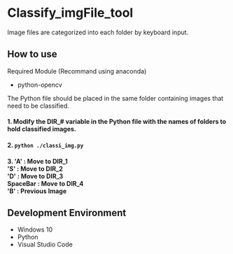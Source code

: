# Classify_imgFile_tool
Image files are categorized into each folder by keyboard input.


## How to use
Required Module (Recommand using anaconda)
- python-opencv

The Python file should be placed in the same folder containing images that need to be classified.

#### 1. Modify the DIR_# variable in the Python file with the names of folders to hold classified images.
#### 2. ```python ./classi_img.py```
#### 3. 'A' : Move to DIR_1<br>       'S' : Move to DIR_2<br>    'D' : Move to DIR_3<br>   SpaceBar : Move to DIR_4<br>   'B' : Previous Image


## Development Environment
* Windows 10
* Python
* Visual Studio Code
